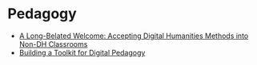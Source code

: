 # Pedagogy

* [A Long-Belated Welcome: Accepting Digital Humanities Methods into Non-DH Classrooms](http://www.digitalhumanities.org/dhq/vol/11/3/000315/000315.html)
* [Building a Toolkit for Digital Pedagogy](http://www.digitalhumanities.org/dhq/vol/11/3/000310/000310.html)
